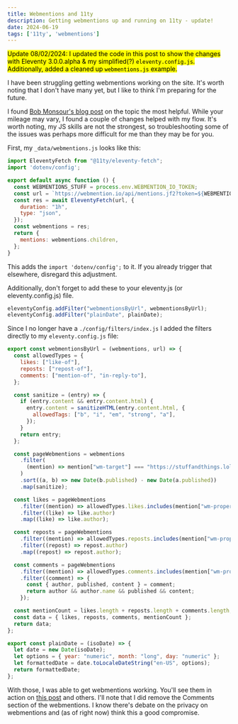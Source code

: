 ```yaml
---
title: Webmentions and 11ty
description: Getting webmentions up and running on 11ty - update!
date: 2024-06-19
tags: ['11ty', 'webmentions']
---
```


<mark>Update 08/02/2024: I updated the code in this post to show the changes with Eleventy 3.0.0.alpha & my simplified(?) `eleventy.config.js`. Additionally, added a cleaned up `webmentions.js` example.</mark>

I have been struggling getting webmentions working on the site. It's worth noting that I don't have many yet, but I like to think I'm preparing for the future.

I found [Bob Monsour's blog post](https://www.bobmonsour.com/posts/adding-webmentions-to-my-site/) on the topic the most helpful. While your mileage may vary, I found a couple of changes helped with my flow. It's worth noting, my JS skills are not the strongest, so troubleshooting some of the issues was perhaps more difficult for me than they may be for you.

First, my `_data/webmentions.js` looks like this:

```js
import EleventyFetch from "@11ty/eleventy-fetch";
import 'dotenv/config';

export default async function () {
  const WEBMENTIONS_STUFF = process.env.WEBMENTION_IO_TOKEN;
  const url = `https://webmention.io/api/mentions.jf2?token=${WEBMENTIONS_STUFF}&per-page=900`;
  const res = await EleventyFetch(url, {
    duration: "1h",
    type: "json",
  });
  const webmentions = res;
  return {
    mentions: webmentions.children,
  };
}
```
This adds the `import 'dotenv/config';` to it. If you already trigger that elsewhere, disregard this adjustment.

Additionally, don't forget to add these to your eleventy.js (or eleventy.config.js) file.
```js
eleventyConfig.addFilter("webmentionsByUrl", webmentionsByUrl);
eleventyConfig.addFilter("plainDate", plainDate);
```

Since I no longer have a `./config/filters/index.js` I added the filters directly to my `eleventy.config.js` file:

```js
export const webmentionsByUrl = (webmentions, url) => {
  const allowedTypes = {
    likes: ["like-of"],
    reposts: ["repost-of"],
    comments: ["mention-of", "in-reply-to"],
  };

  const sanitize = (entry) => {
    if (entry.content && entry.content.html) {
      entry.content = sanitizeHTML(entry.content.html, {
        allowedTags: ["b", "i", "em", "strong", "a"],
      });
    }
    return entry;
  };

  const pageWebmentions = webmentions
    .filter(
      (mention) => mention["wm-target"] === "https://stuffandthings.lol" + url
    )
    .sort((a, b) => new Date(b.published) - new Date(a.published))
    .map(sanitize);

  const likes = pageWebmentions
    .filter((mention) => allowedTypes.likes.includes(mention["wm-property"]))
    .filter((like) => like.author)
    .map((like) => like.author);

  const reposts = pageWebmentions
    .filter((mention) => allowedTypes.reposts.includes(mention["wm-property"]))
    .filter((repost) => repost.author)
    .map((repost) => repost.author);

  const comments = pageWebmentions
    .filter((mention) => allowedTypes.comments.includes(mention["wm-property"]))
    .filter((comment) => {
      const { author, published, content } = comment;
      return author && author.name && published && content;
    });

  const mentionCount = likes.length + reposts.length + comments.length;
  const data = { likes, reposts, comments, mentionCount };
  return data;
};

export const plainDate = (isoDate) => {
  let date = new Date(isoDate);
  let options = { year: "numeric", month: "long", day: "numeric" };
  let formattedDate = date.toLocaleDateString("en-US", options);
  return formattedDate;
};
```

With those, I was able to get webmentions working. You'll see them in action on [this post](https://stuffandthings.lol/2024-06-09_site_updates/) and others. I'll note that I did remove the Comments section of the webmentions. I know there's debate on the privacy on webmentions and (as of right now) think this a good compromise.